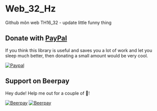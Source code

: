 # Web_32_Hz
Github môn web TH16_32 - update little funny thing
## Donate with [PayPal](https://www.paypal.com/cgi-bin/webscr?cmd=_s-xclick&hosted_button_id=PQYDBAMQ3D2UG)

If you think this library is useful and saves you a lot of work and let you sleep much better, then donating a small amount would be very cool.

[![Paypal](https://www.paypalobjects.com/en_US/i/btn/btn_donateCC_LG.gif)](https://www.paypal.com/cgi-bin/webscr?cmd=_s-xclick&hosted_button_id=PQYDBAMQ3D2UG)

## Support on Beerpay
Hey dude! Help me out for a couple of :beers:!

[![Beerpay](https://beerpay.io/lonalore/bootstrap-birthday/badge.svg?style=beer-square)](https://beerpay.io/lonalore/bootstrap-birthday)  [![Beerpay](https://beerpay.io/lonalore/bootstrap-birthday/make-wish.svg?style=flat-square)](https://beerpay.io/lonalore/bootstrap-birthday?focus=wish)